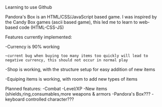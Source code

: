 Learning to use Github

Pandora's Box is an HTML/CSS/JavaScript based game. 
I was inspired by the Candy Box games (ascii based game), this led me to learn to web-based code (HTML-CSS-JS)

Features currently implemented:

-Currency is 90% working

    ~current bug when buying too many items too quickly will lead to negative currency, this should not occur in normal play

-Shop is working, with the structure setup for easy addition of new items

-Equiping items is working, with room to add new types of items

Planned features:
-Combat
-Level/XP
-New items (shields,ring,consumables,more weapons & armors
-Pandora's Box???
-keyboard controlled character???

